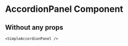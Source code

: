 <script setup lang="ts">
import {SimpleAccordionPanel} from 'simple-ui-vue'
</script>

# AccordionPanel Component

## Without any props

<SimpleAccordionPanel/>

```vue
<SimpleAccordionPanel />
```